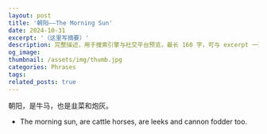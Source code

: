 ```yaml
---
layout: post
title: '朝阳——The Morning Sun'
date: 2024-10-31
excerpt: '（这里写摘要）'
description: 完整描述，用于搜索引擎与社交平台预览，最长 160 字，可与 excerpt 一致
og_image: 
thumbnail: /assets/img/thumb.jpg
categories: Phrases
tags: 
related_posts: true
---
```


朝阳，是牛马，也是韭菜和炮灰。

- The morning sun, are cattle horses, are leeks and cannon fodder too.